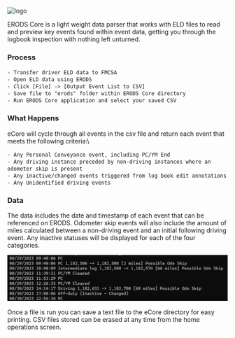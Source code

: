 
![logo](https://github.com/CNuenthel/ERODS-CSV-Parser/assets/89996557/dfa2abd0-1dbe-4500-8be5-5e63600e333f)

ERODS Core is a light weight data parser that works with ELD files to read and preview key events found
within event data, getting you through the logbook inspection with nothing left unturned. 

### Process
    - Transfer driver ELD data to FMCSA
    - Open ELD data using ERODS
    - Click [File] -> [Output Event List to CSV]
    - Save file to "erods" folder within ERODS Core directory
    - Run ERODS Core application and select your saved CSV

### What Happens
eCore will cycle through all events in the csv file and return each event that meets the following
criteria:\

    - Any Personal Conveyance event, including PC/YM End
    - Any driving instance preceded by non-driving instances where an odometer skip is present
    - Any inactive/changed events triggered from log book edit annotations
    - Any Unidentified driving events

### Data
The data includes the date and timestamp of each event that can be referenced on ERODS. Odometer skip events
will also include the amount of miles calculated between a non-driving event and an initial following driving
event. Any inactive statuses will be displayed for each of the four categories.

![data scheme](assets/data_scheme.png)

Once a file is run you can save a text file to the eCore directory for easy printing.
CSV files stored can be erased at any time from the home operations screen.

